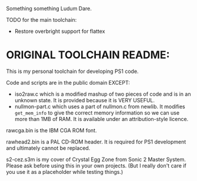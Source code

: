Something something Ludum Dare.

TODO for the main toolchain:

* Restore overbright support for flattex

# ORIGINAL TOOLCHAIN README:

This is my personal toolchain for developing PS1 code.

Code and scripts are in the public domain EXCEPT:

* iso2raw.c which is a modified mashup of two pieces of code and is in an unknown state. It is provided because it is VERY USEFUL.
* nullmon-part.c which uses a part of nullmon.c from newlib. It modifies `get_mem_info` to give the correct memory information so we can use more than 1MB of RAM. It is available under an attribution-style licence.

rawcga.bin is the IBM CGA ROM font.

rawhead2.bin is a PAL CD-ROM header. It is required for PS1 development and ultimately cannot be replaced.

s2-cez.s3m is my cover of Crystal Egg Zone from Sonic 2 Master System. Please ask before using this in your own projects. (But I really don't care if you use it as a placeholder while testing things.)
